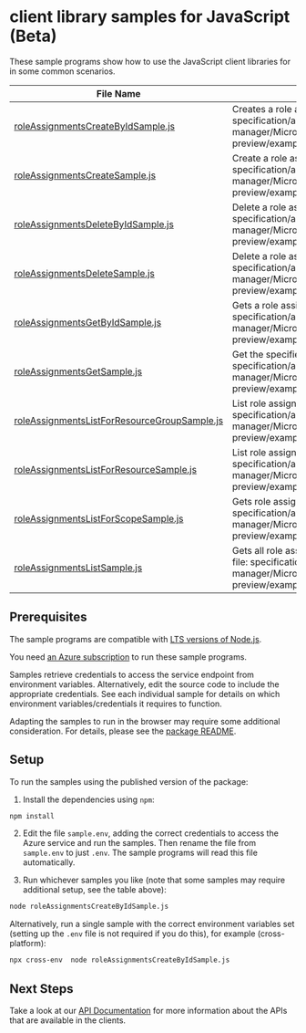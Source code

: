 # client library samples for JavaScript (Beta)

These sample programs show how to use the JavaScript client libraries for in some common scenarios.

| **File Name**                                                                             | **Description**                                                                                                                                                                                                  |
| ----------------------------------------------------------------------------------------- | ---------------------------------------------------------------------------------------------------------------------------------------------------------------------------------------------------------------- |
| [roleAssignmentsCreateByIdSample.js][roleassignmentscreatebyidsample]                     | Creates a role assignment by ID. x-ms-original-file: specification/authorization/resource-manager/Microsoft.Authorization/preview/2020-04-01-preview/examples/PutRoleAssignmentById.json                         |
| [roleAssignmentsCreateSample.js][roleassignmentscreatesample]                             | Create a role assignment. x-ms-original-file: specification/authorization/resource-manager/Microsoft.Authorization/preview/2020-04-01-preview/examples/PutRoleAssignment.json                                    |
| [roleAssignmentsDeleteByIdSample.js][roleassignmentsdeletebyidsample]                     | Delete a role assignment. x-ms-original-file: specification/authorization/resource-manager/Microsoft.Authorization/preview/2020-04-01-preview/examples/DeleteRoleAssignmentById.json                             |
| [roleAssignmentsDeleteSample.js][roleassignmentsdeletesample]                             | Delete a role assignment. x-ms-original-file: specification/authorization/resource-manager/Microsoft.Authorization/preview/2020-04-01-preview/examples/DeleteRoleAssignmentByName.json                           |
| [roleAssignmentsGetByIdSample.js][roleassignmentsgetbyidsample]                           | Gets a role assignment by ID. x-ms-original-file: specification/authorization/resource-manager/Microsoft.Authorization/preview/2020-04-01-preview/examples/GetRoleAssignmentById.json                            |
| [roleAssignmentsGetSample.js][roleassignmentsgetsample]                                   | Get the specified role assignment. x-ms-original-file: specification/authorization/resource-manager/Microsoft.Authorization/preview/2020-04-01-preview/examples/GetRoleAssignmentByName.json                     |
| [roleAssignmentsListForResourceGroupSample.js][roleassignmentslistforresourcegroupsample] | List role assignments for a resource group. x-ms-original-file: specification/authorization/resource-manager/Microsoft.Authorization/preview/2020-04-01-preview/examples/GetRoleAssignmentsForResourceGroup.json |
| [roleAssignmentsListForResourceSample.js][roleassignmentslistforresourcesample]           | List role assignments for a resource. x-ms-original-file: specification/authorization/resource-manager/Microsoft.Authorization/preview/2020-04-01-preview/examples/GetRoleAssignmentsForResource.json            |
| [roleAssignmentsListForScopeSample.js][roleassignmentslistforscopesample]                 | Gets role assignments for a scope. x-ms-original-file: specification/authorization/resource-manager/Microsoft.Authorization/preview/2020-04-01-preview/examples/GetRoleAssignmentByScope.json                    |
| [roleAssignmentsListSample.js][roleassignmentslistsample]                                 | Gets all role assignments for the subscription. x-ms-original-file: specification/authorization/resource-manager/Microsoft.Authorization/preview/2020-04-01-preview/examples/GetAllRoleAssignments.json          |

## Prerequisites

The sample programs are compatible with [LTS versions of Node.js](https://nodejs.org/about/releases/).

You need [an Azure subscription][freesub] to run these sample programs.

Samples retrieve credentials to access the service endpoint from environment variables. Alternatively, edit the source code to include the appropriate credentials. See each individual sample for details on which environment variables/credentials it requires to function.

Adapting the samples to run in the browser may require some additional consideration. For details, please see the [package README][package].

## Setup

To run the samples using the published version of the package:

1. Install the dependencies using `npm`:

```bash
npm install
```

2. Edit the file `sample.env`, adding the correct credentials to access the Azure service and run the samples. Then rename the file from `sample.env` to just `.env`. The sample programs will read this file automatically.

3. Run whichever samples you like (note that some samples may require additional setup, see the table above):

```bash
node roleAssignmentsCreateByIdSample.js
```

Alternatively, run a single sample with the correct environment variables set (setting up the `.env` file is not required if you do this), for example (cross-platform):

```bash
npx cross-env  node roleAssignmentsCreateByIdSample.js
```

## Next Steps

Take a look at our [API Documentation][apiref] for more information about the APIs that are available in the clients.

[roleassignmentscreatebyidsample]: https://github.com/Azure/azure-sdk-for-js/blob/main/sdk/authorization/arm-authorization/samples/v9-beta/javascript/roleAssignmentsCreateByIdSample.js
[roleassignmentscreatesample]: https://github.com/Azure/azure-sdk-for-js/blob/main/sdk/authorization/arm-authorization/samples/v9-beta/javascript/roleAssignmentsCreateSample.js
[roleassignmentsdeletebyidsample]: https://github.com/Azure/azure-sdk-for-js/blob/main/sdk/authorization/arm-authorization/samples/v9-beta/javascript/roleAssignmentsDeleteByIdSample.js
[roleassignmentsdeletesample]: https://github.com/Azure/azure-sdk-for-js/blob/main/sdk/authorization/arm-authorization/samples/v9-beta/javascript/roleAssignmentsDeleteSample.js
[roleassignmentsgetbyidsample]: https://github.com/Azure/azure-sdk-for-js/blob/main/sdk/authorization/arm-authorization/samples/v9-beta/javascript/roleAssignmentsGetByIdSample.js
[roleassignmentsgetsample]: https://github.com/Azure/azure-sdk-for-js/blob/main/sdk/authorization/arm-authorization/samples/v9-beta/javascript/roleAssignmentsGetSample.js
[roleassignmentslistforresourcegroupsample]: https://github.com/Azure/azure-sdk-for-js/blob/main/sdk/authorization/arm-authorization/samples/v9-beta/javascript/roleAssignmentsListForResourceGroupSample.js
[roleassignmentslistforresourcesample]: https://github.com/Azure/azure-sdk-for-js/blob/main/sdk/authorization/arm-authorization/samples/v9-beta/javascript/roleAssignmentsListForResourceSample.js
[roleassignmentslistforscopesample]: https://github.com/Azure/azure-sdk-for-js/blob/main/sdk/authorization/arm-authorization/samples/v9-beta/javascript/roleAssignmentsListForScopeSample.js
[roleassignmentslistsample]: https://github.com/Azure/azure-sdk-for-js/blob/main/sdk/authorization/arm-authorization/samples/v9-beta/javascript/roleAssignmentsListSample.js
[apiref]: https://docs.microsoft.com/javascript/api/@azure/arm-authorization?view=azure-node-preview
[freesub]: https://azure.microsoft.com/free/
[package]: https://github.com/Azure/azure-sdk-for-js/tree/main/sdk/authorization/arm-authorization/README.md
